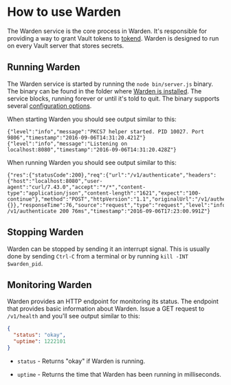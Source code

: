 # How to use Warden #

The Warden service is the core process in Warden. It's responsible for
providing a way to grant Vault tokens to [tokend][tokend]. Warden is designed to
run on every Vault server that stores secrets.

## Running Warden ##

The Warden service is started by running the `node bin/server.js` binary. The binary
can be found in the folder where [Warden is installed][installation]. The
service blocks, running forever or until it's told to quit. The binary supports
several [configuration options][Configuration].

When starting Warden you should see output similar to this:

~~~text
{"level":"info","message":"PKCS7 helper started. PID 10027. Port 9806","timestamp":"2016-09-06T14:31:20.421Z"}
{"level":"info","message":"Listening on localhost:8080","timestamp":"2016-09-06T14:31:20.428Z"}
~~~

When running Warden you should see output similar to this:

~~~text
{"res":{"statusCode":200},"req":{"url":"/v1/authenticate","headers":{"host":"localhost:8080","user-agent":"curl/7.43.0","accept":"*/*","content-type":"application/json","content-length":"1621","expect":"100-continue"},"method":"POST","httpVersion":"1.1","originalUrl":"/v1/authenticate","query":{}},"responseTime":76,"source":"request","type":"request","level":"info","message":"POST /v1/authenticate 200 76ms","timestamp":"2016-09-06T17:23:00.991Z"}
~~~

## Stopping Warden ##

Warden can be stopped by sending it an interrupt signal. This is usually done
by sending `Ctrl-C` from a terminal or by running `kill -INT $warden_pid`.

## Monitoring Warden ##

Warden provides an HTTP endpoint for monitoring its status. The endpoint that
provides basic information about Warden. Issue a GET request to `/v1/health` and
you'll see output similar to this:

~~~json
{
  "status": "okay",
  "uptime": 1222101
}
~~~

  * `status` - Returns "okay" if Warden is running.

  * `uptime` - Returns the time that Warden has been running in milliseconds.

[installation]: "./Installation.md"
[configuration]: "./Configuration.md"
[tokend]: https://github.com/rapid7/tokend
